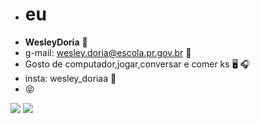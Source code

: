 - # eu 
- **WesleyDoria** :blue_heart:
-  g-mail: wesley.doria@escola.pr.gov.br :briefcase:
- Gosto de computador,jogar,conversar e comer ks :desktop_computer:	:headphones: 
- insta: wesley_doriaa :iphone:
- :stuck_out_tongue_closed_eyes:

 ![](https://img.shields.io/badge/Scratch-4D97FF?style=for-the-badge&logo=Scratch&logoColor=white)
![](https://img.shields.io/badge/JavaScript-323330?style=for-the-badge&logo=javascript&logoColor=F7DF1E)
